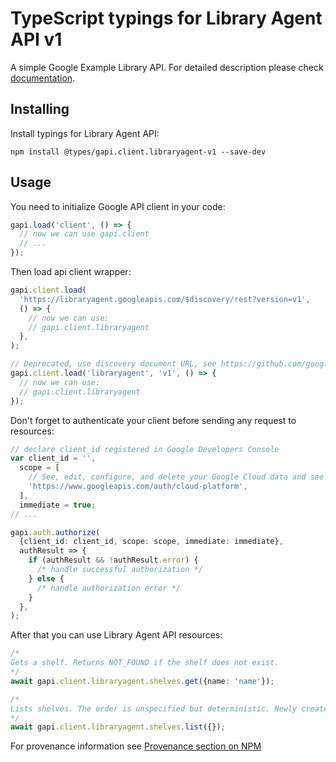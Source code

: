 # TypeScript typings for Library Agent API v1

A simple Google Example Library API.
For detailed description please check [documentation](https://cloud.google.com/docs/quota).

## Installing

Install typings for Library Agent API:

```
npm install @types/gapi.client.libraryagent-v1 --save-dev
```

## Usage

You need to initialize Google API client in your code:

```typescript
gapi.load('client', () => {
  // now we can use gapi.client
  // ...
});
```

Then load api client wrapper:

```typescript
gapi.client.load(
  'https://libraryagent.googleapis.com/$discovery/rest?version=v1',
  () => {
    // now we can use:
    // gapi.client.libraryagent
  },
);
```

```typescript
// Deprecated, use discovery document URL, see https://github.com/google/google-api-javascript-client/blob/master/docs/reference.md#----gapiclientloadname----version----callback--
gapi.client.load('libraryagent', 'v1', () => {
  // now we can use:
  // gapi.client.libraryagent
});
```

Don't forget to authenticate your client before sending any request to resources:

```typescript
// declare client_id registered in Google Developers Console
var client_id = '',
  scope = [
    // See, edit, configure, and delete your Google Cloud data and see the email address for your Google Account.
    'https://www.googleapis.com/auth/cloud-platform',
  ],
  immediate = true;
// ...

gapi.auth.authorize(
  {client_id: client_id, scope: scope, immediate: immediate},
  authResult => {
    if (authResult && !authResult.error) {
      /* handle successful authorization */
    } else {
      /* handle authorization error */
    }
  },
);
```

After that you can use Library Agent API resources: <!-- TODO: make this work for multiple namespaces -->

```typescript
/*
Gets a shelf. Returns NOT_FOUND if the shelf does not exist.
*/
await gapi.client.libraryagent.shelves.get({name: 'name'});

/*
Lists shelves. The order is unspecified but deterministic. Newly created shelves will not necessarily be added to the end of this list.
*/
await gapi.client.libraryagent.shelves.list({});
```

For provenance information see [Provenance section on NPM](https://www.npmjs.com/package/@maxim_mazurok/gapi.client.libraryagent-v1#Provenance:~:text=none-,Provenance,-Built%20and%20signed)
